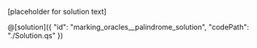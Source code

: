 [placeholder for solution text]

@[solution]({
    "id": "marking_oracles__palindrome_solution",
    "codePath": "./Solution.qs"
})

